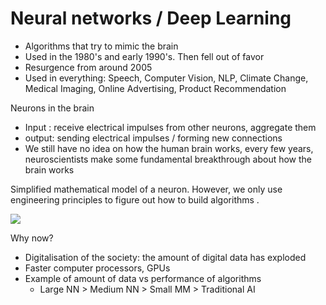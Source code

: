 # Neural networks / Deep Learning
- Algorithms that try to mimic the brain
- Used in the 1980's and early 1990's. Then fell out of favor
- Resurgence from around 2005
- Used in everything: Speech, Computer Vision, NLP, Climate Change, Medical Imaging, Online Advertising, Product Recommendation

Neurons in the brain
- Input : receive electrical impulses from other neurons, aggregate them
- output: sending electrical impulses / forming new connections
- We still have no idea on how the human brain works, every few years, neuroscientists make some fundamental breakthrough about how the brain works

Simplified mathematical model of a neuron. However, we only use engineering principles to figure out how to build algorithms .


![](Pasted%20image%2020221202173802.png)


Why now?
- Digitalisation of the society: the amount of digital data has exploded
- Faster computer processors, GPUs
- Example of amount of data vs performance of algorithms
	- Large NN > Medium NN > Small MM > Traditional AI